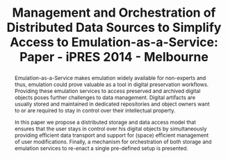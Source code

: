 ---
abstract: 'Emulation-as-a-Service makes emulation widely available for non-experts
  and thus, emulation could prove valuable as a tool in digital preservation workflows.
  Providing these emulation services to access preserved and archived digital objects
  poses further challenges to data management. Digital artifacts are usually stored
  and maintained in dedicated repositories and object owners want to or are required
  to stay in control over their intellectual property.


  In this paper we propose a distributed storage and data access model that ensures
  that the user stays in control over his digital objects by simultaneously providing
  efficient data transport and support for (space) efficient management of user modifications.
  Finally, a mechanism for orchestration of both storage and emulation services to
  re-enact a single pre-defined setup is presented.

  '
creators:
- Liebetraut, Thomas
- Rechert, Klaus
date: null
document_url: https://services.phaidra.univie.ac.at/api/object/o:378105/download
grand_parent: iPRES
institutions: []
keywords:
- emulation as a service
- distributed data
- framework
- cloud computing
landing_page_url: https://phaidra.univie.ac.at/o:378105
language: eng
layout: publication
license: CC BY-NC-SA 3.0 AT
notes_url: null
parent: iPRES 2014
presentation_url: null
size: 1002041
source_name: iPRES
title: 'Management and Orchestration of Distributed Data Sources to Simplify Access
  to Emulation-as-a-Service: Paper - iPRES 2014 - Melbourne'
type: paper
year: 2014
---